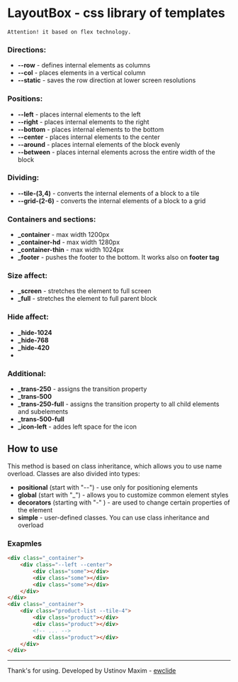 

# LayoutBox - css library of templates

	Attention! it based on flex technology.

### Directions:

- **--row** - defines internal elements as columns
- **--col** - places elements in a vertical column
-  **--static** - saves the row direction at lower screen resolutions

### Positions:

- **--left** - places internal elements to the left
- **--right** - places internal elements to the right
- **--bottom** - places internal elements to the bottom
- **--center** - places internal elements to the center
- **--around** - places internal elements of the block evenly
- **--between** - places internal elements across the entire width of the block

### Dividing:

- **--tile-(3,4)** - converts the internal elements of a block to a tile
- **--grid-(2-6)** - converts the internal elements of a block to a grid

### Containers  and sections:

- **_container** - max width 1200px
- **_container-hd** - max width 1280px
- **_container-thin** - max width 1024px
- **_footer** - pushes the footer to the bottom. It works also on **footer tag**

### Size affect:

- **_screen** - stretches the element to full screen
- **_full** - stretches the element to full parent block

### Hide affect:

- **_hide-1024**
- **_hide-768**
- **_hide-420**
- 
### Additional:

- **_trans-250** - assigns the transition property
- **_trans-500**
- **_trans-250-full** - assigns the transition property to all child elements and subelements
- **_trans-500-full**
- **_icon-left** - addes left space for the icon

## How to use

This method is based on class inheritance, which allows you to use name overload.
Classes are also divided into types:

- **positional** (start with "--") - use only for positioning elements
- **global** (start with "_") - allows you to customize common element styles
- **decorators** (starting with "-" ) - are used to change certain properties of the element
- **simple** - user-defined classes. You can use class inheritance and overload


### Exapmles

```html
<div class="_container">
	<div class="--left --center">
		<div class="some"></div>
		<div class="some"></div>
		<div class="some"></div>
	</div>
</div>
<div class="_container">
	<div class="product-list --tile-4">
		<div class="product"></div>
		<div class="product"></div>
		<!-- ... -->
		<div class="product"></div>
	</div>
</div>
```

-------------
Thank's for using.
Developed by Ustinov Maxim - [ewclide](http://vk.com/ewclide)